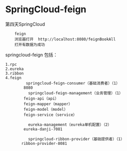 # SpringCloud-feign


第四天SpringCloud

		feign
		浏览器打开  http://localhost:8080/feignBookAll
		打开有数据为成功


springcloud-feign
	包括：

	1.rpc
	2.eureka
	3.ribbon
	4.feign
	         springcloud-feign-consumer（基础消费者）（1）
			8080
	          springcloud-feign-management（业务管理）（1）
		    feign-api（api）
		    feign-mapper（mapper）
		    feign-model（model）
		    feign-service（service）

	          eureka-management（eureka单机配置）（2）
		    eureka-danji-7081

	          springcloud-ribbon-provider（基础提供者）（1）
		   ribbon-provider-8081

















